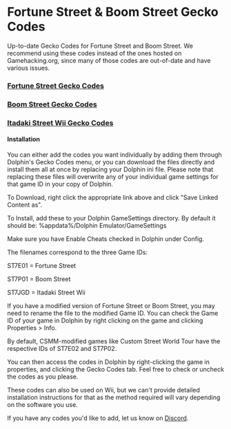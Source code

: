 # Fortune Street & Boom Street Gecko Codes
Up-to-date Gecko Codes for Fortune Street and Boom Street. We recommend using these codes instead of the ones hosted on Gamehacking.org, since many of those codes are out-of-date and have various issues.

### [Fortune Street Gecko Codes](https://raw.githubusercontent.com/FortuneStreetModding/Gecko-Codes/main/ST7E01.ini)

### [Boom Street Gecko Codes](https://raw.githubusercontent.com/FortuneStreetModding/Gecko-Codes/main/ST7P01.ini)

### [Itadaki Street Wii Gecko Codes](https://raw.githubusercontent.com/FortuneStreetModding/Gecko-Codes/main/ST7JGD.ini)


#### Installation

You can either add the codes you want individually by adding them through Dolphin's Gecko Codes menu, or you can download the files directly and install them all at once by replacing your Dolphin ini file. Please note that replacing these files will overwrite any of your individual game settings for that game ID in your copy of Dolphin.

To Download, right click the appropriate link above and click "Save Linked Content as".

To Install, add these to your Dolphin GameSettings directory. By default it should be: %appdata%/Dolphin Emulator/GameSettings

Make sure you have Enable Cheats checked in Dolphin under Config.

The filenames correspond to the three Game IDs:

ST7E01 = Fortune Street

ST7P01 = Boom Street

ST7JGD = Itadaki Street Wii

If you have a modified version of Fortune Street or Boom Street, you may need to rename the file to the modified Game ID. You can check the Game ID of your game in Dolphin by right clicking on the game and clicking Properties > Info.

By default, CSMM-modified games like Custom Street World Tour have the respective IDs of ST7E02 and ST7P02.

You can then access the codes in Dolphin by right-clicking the game in properties, and clicking the Gecko Codes tab. Feel free to check or uncheck the codes as you please.

These codes can also be used on Wii, but we can't provide detailed installation instructions for that as the method required will vary depending on the software you use.

If you have any codes you'd like to add, let us know on [Discord](https://discord.gg/DE9Hn7T).

